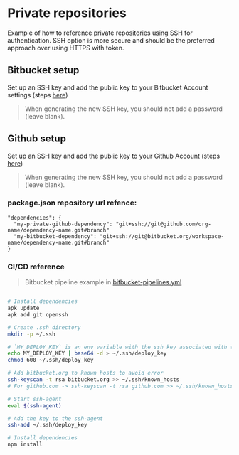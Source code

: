 # Private repositories

Example of how to reference private repositories using SSH for authentication. SSH option is more secure and should be the preferred approach over using HTTPS with token.

## Bitbucket setup

Set up an SSH key and add the public key to your Bitbucket Account settings (steps [here](https://support.atlassian.com/bitbucket-cloud/docs/set-up-an-ssh-key/))

> When generating the new SSH key, you should not add a password (leave blank).

## Github setup

Set up an SSH key and add the public key to your Github Account (steps [here](https://docs.github.com/en/github/authenticating-to-github/adding-a-new-ssh-key-to-your-github-account))


> When generating the new SSH key, you should not add a password (leave blank).

### package.json repository url refence:

```
"dependencies": {
  "my-private-github-dependency": "git+ssh://git@github.com/org-name/dependency-name.git#branch"
  "my-bitbucket-dependency": "git+ssh://git@bitbucket.org/workspace-name/dependency-name.git#branch"
}
```

### CI/CD reference

> Bitbucket pipeline example in [bitbucket-pipelines.yml](https://github.com/serverless-guru/templates/blob/master/private-repositories/bitbucket-pipelines.yml)

```bash

# Install dependencies
apk update
apk add git openssh

# Create .ssh directory
mkdir -p ~/.ssh

# `MY_DEPLOY_KEY` is an env variable with the ssh key associated with the public key we added to the Github/Bitbuket account
echo MY_DEPLOY_KEY | base64 -d > ~/.ssh/deploy_key
chmod 600 ~/.ssh/deploy_key

# Add bitbucket.org to known hosts to avoid error
ssh-keyscan -t rsa bitbucket.org >> ~/.ssh/known_hosts
# For github.com -> ssh-keyscan -t rsa github.com >> ~/.ssh/known_hosts

# Start ssh-agent
eval $(ssh-agent)

# Add the key to the ssh-agent
ssh-add ~/.ssh/deploy_key

# Install dependencies
npm install
```